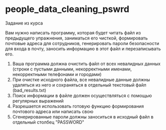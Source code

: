 # people_data_cleaning_pswrd
Задание из курса

Вам нужно написать программу, которая будет читать файл из предыдущего упражнения, заниматься его чисткой, формировать почтовые адреса для сотрудников, генерировать пароли безопасности для входа в почту, заносить информацию в этот файл и перезаписывать его.


1) Ваша программа должна очистить файл от всех невалидных данных (строки с пустыми данными, некорректными именами, некорректными телефонами и городами)
2) При очистке исходного файла, все невалидные данные должны удаляться из него и сохраняться в отдельный текстовый файл (bad_results.txt)
3) Поиск информации в файле должен осуществляться с помощью регулярных выражений
4) Разрешается использовать готовую функцию формирования почтового адреса или написать свою
5) Сгенерированные пароли должны заноситься в исходный файл в отдельный столбец "PASSWORD"

